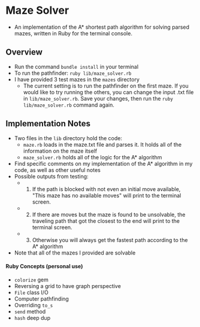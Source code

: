 # Maze Solver

- An implementation of the A* shortest path algorithm for solving parsed mazes, written in Ruby for the terminal console.

## Overview
- Run the command `bundle install` in your terminal
- To run the pathfinder: `ruby lib/maze_solver.rb`
- I have provided 3 test mazes in the `mazes` directory
  - The current setting is to run the pathfinder on the first maze. If you would like to try running the others, you can change the input .txt file in `lib/maze_solver.rb`. Save your changes, then run the `ruby lib/maze_solver.rb` command again.

## Implementation Notes
- Two files in the `lib` directory hold the code:
  - `maze.rb` loads in the maze.txt file and parses it. It holds all of the information on the maze itself
  - `maze_solver.rb` holds all of the logic for the A* algorithm
- Find specific comments on my implementation of the A* algorithm in my code, as well as other useful notes
- Possible outputs from testing:
  - 1) If the path is blocked with not even an initial move available, "This maze has no available moves" will print to the terminal screen.
  - 2) If there are moves but the maze is found to be unsolvable, the traveling path that got the closest to the end will print to the terminal screen.
  - 3) Otherwise you will always get the fastest path according to the A* algorithm
- Note that all of the mazes I provided are solvable

#### Ruby Concepts (personal use)
- `colorize` gem
- Reversing a grid to have graph perspective
- `File` class I/O
- Computer pathfinding
- Overriding `to_s`
- `send` method
- `hash` deep dup
